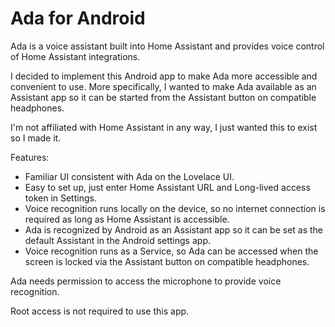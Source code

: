 # Ada for Android

Ada is a voice assistant built into Home Assistant and provides voice control of Home Assistant integrations.

I decided to implement this Android app to make Ada more accessible and convenient to use. More specifically, I wanted to make Ada available as an Assistant app so it can be started from the Assistant button on compatible headphones.

I'm not affiliated with Home Assistant in any way, I just wanted this to exist so I made it.

Features:

- Familiar UI consistent with Ada on the Lovelace UI.
- Easy to set up, just enter Home Assistant URL and Long-lived access token in Settings.
- Voice recognition runs locally on the device, so no internet connection is required as long as Home Assistant is accessible.
- Ada is recognized by Android as an Assistant app so it can be set as the default Assistant in the Android settings app.
- Voice recognition runs as a Service, so Ada can be accessed when the screen is locked via the Assistant button on compatible headphones.

Ada needs permission to access the microphone to provide voice recognition.

Root access is not required to use this app.
